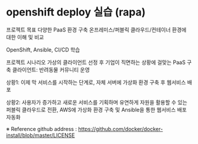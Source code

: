 # openshift deploy 실습 (rapa)

프로젝트 목표
다양한 PaaS 환경 구축
온프레미스/퍼블릭 클라우드/컨테이너 환경에 대한 이해 및 비교


OpenShift, Ansible, CI/CD 학습

프로젝트 시나리오
가상의 클라이언트 선정 후 기업이 직면하는 상황에 걸맞는 PaaS 구축
클라이언트: 반려동물 커뮤니티 운영


상황1: 이제 막 서비스를 시작하는 단계로, 자체 서버에 가상화 환경 구축 후 웹서비스 배포


상황2: 사용자가 증가하고 새로운 서비스를 기획하며 유연하게 자원을 활용할 수 있는 퍼블릭 클라우드로 전환, AWS에 가상화 환경 구축 및 Ansible을 통한 웹서비스 배포 자동화

※ Reference github address : https://github.com/docker/docker-install/blob/master/LICENSE
